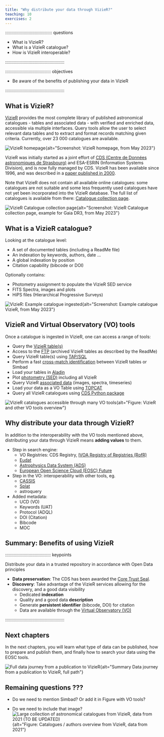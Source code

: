 ```yaml
---
title: "Why distribute your data through VizieR?"
teaching: 10
exercises: 2
---
```


:::::::::::::::::::::::::::::::::::::: questions 

- What is VizieR?
- What is a VizieR catalogue?
- How is VizieR interoperable?

::::::::::::::::::::::::::::::::::::::::::::::::

::::::::::::::::::::::::::::::::::::: objectives

- Be aware of the benefits of publishing your data in VizieR

::::::::::::::::::::::::::::::::::::::::::::::::



<!--  ----------------------------------------- -->
<!--            VizieR description              -->
<!--  ----------------------------------------- -->
<!-- Source: https://vizier.cds.unistra.fr/index.gml -->
## What is VizieR?

[VizieR][vizier-home] provides the most complete library of published astronomical catalogues - tables and associated data - with verified and enriched data, accessible via multiple interfaces. Query tools allow the user to select relevant data tables and to extract and format records matching given criteria. Currently, over 23 000 catalogues are available. 

![VizieR homepage](https://raw.githubusercontent.com/cds-astro/a-FAIR-journey-for-astronomical-data/main/episodes/images/vizier_homepage_may2023.png){alt="Screenshot: VizieR homepage, from May 2023"}

VizieR was initially started as a joint effort of [CDS (Centre de Données astronomiques de Strasbourg)][cds-home] and ESA-ESRIN (Information Systems Division), and is now fully managed by CDS. VizieR has been available since 1996, and was described in a [paper published in 2000][vizier-first-publi].

Note that VizieR does not contain all available online catalogues: some catalogues are not suitable and some less frequently used catalogues have not yet been incorporated into the VizieR database. The full list of catalogues is available from there: [Catalogue collection page][vizier-catalogue-collection].

![VizieR Catalogue collection page](https://raw.githubusercontent.com/cds-astro/a-FAIR-journey-for-astronomical-data/main/episodes/images/vizier_catalogue_collection_may2023.png){alt="Screenshot: VizieR Catalogue collection page, example for Gaia DR3, from May 2023"}



<!--  ----------------------------------------- -->
<!--            VizieR catalogue                -->
<!--  ----------------------------------------- -->
<!-- Source: Presentation Gilles AAS 2021 -->
## What is a VizieR catalogue?

Looking at the catalogue level:

- A set of documented tables (including a ReadMe file)
- An indexation by keywords, authors, date ...
- A global indexation by position
- Citation capability (bibcode or DOI)

Optionally contains:

- Photometry assignment to populate the VizieR SED service
- FITS Spectra, images and plots
- HiPS files (Hierarchical Progressive Surveys) 

![VizieR: Example catalogue ingested](https://raw.githubusercontent.com/cds-astro/a-FAIR-journey-for-astronomical-data/main/episodes/images/vizier_catalogue_example_may2023.png){alt="Screenshot: Example catalogue VizieR, from May 2023"}



<!--  ----------------------------------------- -->
<!--            VizieR and VO tools             -->
<!--  ----------------------------------------- -->
## VizieR and Virtual Observatory (VO) tools

Once a catalogue is ingested in VizieR, one can access a range of tools:

- Query the [VizieR table(s)][vizier-table-search]
- Access to the [FTP][vizier-ftp] (archived VizieR tables as described by the ReadMe)
- Query VizieR table(s) using [TAP/SQL][vizier-tap]
- Perform a fast [cross-match identification][xmatch-home] between VizieR tables or Simbad
- Load your tables in [Aladin][aladin-home]
- Plot [photometry (SED)][vizier-sed] including all VizieR 
- Query VizieR [associated data][vizier-assocdata] (images, spectra, timeseries)   
- Load your data as a VO Table using [TOPCAT][topcat]
- Query all VizieR catalogues using [CDS Python package][vizier-api]


![VizieR catalogues accessible through many VO tools](https://raw.githubusercontent.com/cds-astro/a-FAIR-journey-for-astronomical-data/main/episodes/images/vizier_tools_and_vo.png){alt="Figure: VizieR and other VO tools overview"}
 

<!--  ----------------------------------------- -->
<!--    Why distribute your data through Vizier -->
<!--  ----------------------------------------- -->
<!-- Source: Written notes from Gilles -->
## Why distribute your data through VizieR?

In addition to the interoperability with the VO tools mentioned above, distributing your data through VizieR means **adding values** to them.

- Step in search engine:
	- VO Registries: CDS Registry, [IVOA Registry of Registries (RofR)][ivoa-registry]
	- [Eudat][eudat]
	- [Astrophysics Data System (ADS)][ads]
	- [European Open Science Cloud (EOSC) Future][eosc-portal]
- Step in the VO: interoperability with other tools, eg.
	- [CASSIS][cassis]
	- [Splat][splat]
	- astroquery
- Added metadata:
	- UCD (VO)
	- Keywords (UAT)
	- Protocol (ADQL)
	- DOI (Citation)
	- Bibcode
	- MOC



<!--  ----------------------------------------- -->
<!--            Keypoints                       -->
<!--  ----------------------------------------- -->
<!-- Source: https://cdsarc.cds.unistra.fr/vizier.submit/publication-notes.html#section1 -->
## Summary: Benefits of using VizieR

::::::::::::::::::::::::::::::::::::: keypoints

Distribute your data in a trusted repository in accordance with Open Data principles

- **Data preservation**: The CDS has been awarded the [Core Trust Seal][cts].
- **Discovery**: Take advantage of the VizieR services allowing for the discovery, and a good data visibility
	- Dedicated **indexation**
	- Quality and a good data **description**
	- Generate **persistent identifier** (bibcode, DOI) for citation
	- Data are available through the [Virtual Observatory (VO)][ivoa-link]
	<!-- - **Large publication**: data published in the Virtual Observatory -->

::::::::::::::::::::::::::::::::::::::::::::::::




<!--  ----------------------------------------- -->
<!--            Next Chapters                   -->
<!--  ----------------------------------------- -->
## Next chapters

In the next chapters, you will learn what type of data can be published, how to prepare and publish them, and finally how to search your data using the EOSC tools. 

![Full data journey from a publication to VizieR](https://raw.githubusercontent.com/cds-astro/a-FAIR-journey-for-astronomical-data/main/episodes/images/vizier_paths.png){alt="Summary Data journey from a publication to VizieR, full path"}

<!--  ----------------------------------------- -->
<!--            Other images                       -->
<!--  ----------------------------------------- -->
<!-- Source: https://cdsarc.cds.unistra.fr/vizier.submit/publication-notes.html#section1 -->
## Remaining questions ???

- Do we need to mention Simbad? Or add it in Figure with VO tools?
<!-- 
- **Simbad**: VizieR tables with astronomical objects can be processed in [SIMBAD][simbad-home].
-->

- Do we need to include that image?
![Large collection of astronomical catalogues from VizieR, data from 2021 (**TO BE UPDATED**)](https://raw.githubusercontent.com/cds-astro/a-FAIR-journey-for-astronomical-data/main/episodes/images/vizier_collection_from_2021.png){alt="Figure: Catalogues / authors overview from VizieR, data from 2021"}



<!--  ----------------------------------------- -->
<!-- 		Link references			-->
<!--  ----------------------------------------- -->
[topcat]:  http://www.starlink.ac.uk/topcat/
[ivoa-registry]: http://rofr.ivoa.net/
[eudat]: https://www.eudat.eu/
[ads]: https://ui.adsabs.harvard.edu/classic-form
[eosc-portal]: https://eosc-portal.eu/
[cassis]: http://cassis.irap.omp.eu/?page=cassis
[splat]: http://star-www.dur.ac.uk/~pdraper/splat/splat.html
[cts]: https://www.coretrustseal.org/
[ivoa-link]: https://www.ivoa.net/
<!-- -->
[cds-home]: https://cds.unistra.fr/
[aladin-home]: http://aladin.cds.unistra.fr/aladin.gml
[xmatch-home]: http://cdsxmatch.u-strasbg.fr/
<!-- -->
[vizier-home]: https://vizier.cds.unistra.fr/index.gml
[vizier-first-publi]: https://ui.adsabs.harvard.edu/abs/2000A%26AS..143...23O/abstract
[vizier-catalogue-collection]: https://cdsarc.cds.unistra.fr/viz-bin/Cat?menu=on
[vizier-table-search]: https://vizier.cds.unistra.fr/viz-bin/VizieR
[vizier-ftp]: https://cdsarc.cds.unistra.fr/ftp/
[vizier-tap]: http://tapvizier.cds.unistra.fr/adql/
[vizier-sed]: http://vizier.cds.unistra.fr/vizier/sed/
[vizier-assocdata]: https://cdsarc.cds.unistra.fr/assocdata/
[vizier-api]: https://github.com/cds-astro/cds.cdsclient/
<!-- -->
<!-- Not used -->
<!-- -->
[simbad-home]: http://simbad.cds.unistra.fr/simbad/

[vizier-make-your-data-visible]: https://vizier.cds.unistra.fr/vizier/submit/Make_your_data_visible.pdf
[vizier-publi-data-home]: https://vizier.cds.unistra.fr/vizier/submit.htx
[vizier-publi-notes-help]: https://cdsarc.cds.unistra.fr/vizier.submit/publication-notes.html
[vizier-submit-data-help]: https://cdsarc.cds.unistra.fr/vizier.submit/help.html

